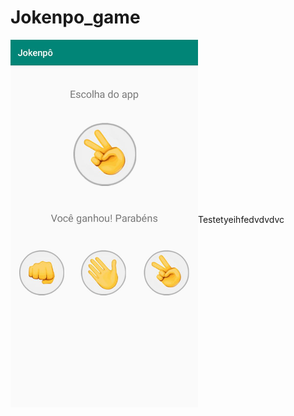 # Jokenpo_game
<div style="display: flex; align-items: center;">
     <img src="https://github.com/Vanessa-Bertoldo/Jokenpo_game/blob/main/imagen_app/jokenpo_image_interface.jpeg" alt="image_interface" width="300px" heigth="300px" style="display: flex;"/>
  <p style="margin-top: 0;">Testetyeihfedvdvdvc</p>
     
   
 
  
</div>

